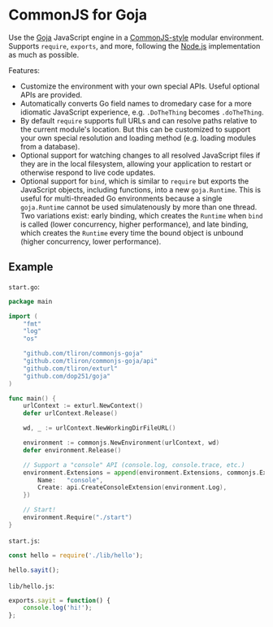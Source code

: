 CommonJS for Goja
=================

Use the [Goja](https://github.com/dop251/goja) JavaScript engine in a
[CommonJS-style](https://wiki.commonjs.org/wiki/CommonJS) modular environment.
Supports `require`, `exports`, and more, following the
[Node.js](https://nodejs.org/api/modules.html) implementation as much as possible.

Features:

* Customize the environment with your own special APIs. Useful optional APIs are provided.
* Automatically converts Go field names to dromedary case for a more idiomatic JavaScript experience,
  e.g. `.DoTheThing` becomes `.doTheThing`.
* By default `require` supports full URLs and can resolve paths relative to the current module's
  location. But this can be customized to support your own special resolution and loading method
  (e.g. loading modules from a database).
* Optional support for watching changes to all resolved JavaScript files if they are in the local
  filesystem, allowing your application to restart or otherwise respond to live code updates.
* Optional support for `bind`, which is similar to `require` but exports the JavaScript objects,
  including functions, into a new `goja.Runtime`. This is useful for multi-threaded Go environments
  because a single `goja.Runtime` cannot be used simulatenously by more than one thread. Two variations
  exist: early binding, which creates the `Runtime` when `bind` is called (lower concurrency, higher
  performance), and late binding, which creates the `Runtime` every time the bound object is unbound
  (higher concurrency, lower performance).

Example
-------

`start.go`:

```go
package main

import (
    "fmt"
    "log"
    "os"

    "github.com/tliron/commonjs-goja"
    "github.com/tliron/commonjs-goja/api"
    "github.com/tliron/exturl"
    "github.com/dop251/goja"
)

func main() {
    urlContext := exturl.NewContext()
    defer urlContext.Release()

    wd, _ := urlContext.NewWorkingDirFileURL()

    environment := commonjs.NewEnvironment(urlContext, wd)
    defer environment.Release()

    // Support a "console" API (console.log, console.trace, etc.)
	environment.Extensions = append(environment.Extensions, commonjs.Extension{
		Name:   "console",
		Create: api.CreateConsoleExtension(environment.Log),
	})

    // Start!
    environment.Require("./start")
}
```

`start.js`:

```js
const hello = require('./lib/hello');

hello.sayit();
```

`lib/hello.js`:

```js
exports.sayit = function() {
    console.log('hi!');
};
```
